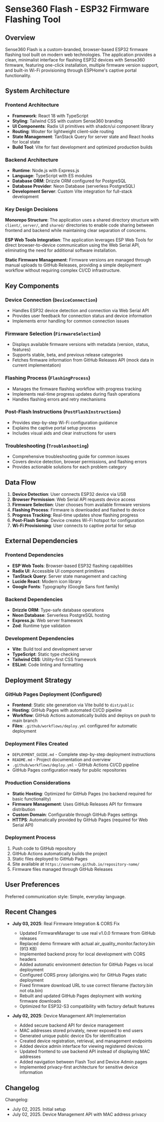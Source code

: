 # Sense360 Flash - ESP32 Firmware Flashing Tool

## Overview

Sense360 Flash is a custom-branded, browser-based ESP32 firmware flashing tool built on modern web technologies. The application provides a clean, minimalist interface for flashing ESP32 devices with Sense360 firmware, featuring one-click installation, multiple firmware version support, and built-in Wi-Fi provisioning through ESPHome's captive portal functionality.

## System Architecture

### Frontend Architecture
- **Framework**: React 18 with TypeScript
- **Styling**: Tailwind CSS with custom Sense360 branding
- **UI Components**: Radix UI primitives with shadcn/ui component library
- **Routing**: Wouter for lightweight client-side routing
- **State Management**: TanStack Query for server state and React hooks for local state
- **Build Tool**: Vite for fast development and optimized production builds

### Backend Architecture
- **Runtime**: Node.js with Express.js
- **Language**: TypeScript with ES modules
- **Database ORM**: Drizzle ORM configured for PostgreSQL
- **Database Provider**: Neon Database (serverless PostgreSQL)
- **Development Server**: Custom Vite integration for full-stack development

### Key Design Decisions

**Monorepo Structure**: The application uses a shared directory structure with `client/`, `server/`, and `shared/` directories to enable code sharing between frontend and backend while maintaining clear separation of concerns.

**ESP Web Tools Integration**: The application leverages ESP Web Tools for direct browser-to-device communication using the Web Serial API, eliminating the need for additional software installation.

**Static Firmware Management**: Firmware versions are managed through manual uploads to GitHub Releases, providing a simple deployment workflow without requiring complex CI/CD infrastructure.

## Key Components

### Device Connection (`DeviceConnection`)
- Handles ESP32 device detection and connection via Web Serial API
- Provides user feedback for connection status and device information
- Implements error handling for common connection issues

### Firmware Selection (`FirmwareSelection`)
- Displays available firmware versions with metadata (version, status, features)
- Supports stable, beta, and previous release categories
- Fetches firmware information from GitHub Releases API (mock data in current implementation)

### Flashing Process (`FlashingProcess`)
- Manages the firmware flashing workflow with progress tracking
- Implements real-time progress updates during flash operations
- Handles flashing errors and retry mechanisms

### Post-Flash Instructions (`PostFlashInstructions`)
- Provides step-by-step Wi-Fi configuration guidance
- Explains the captive portal setup process
- Includes visual aids and clear instructions for users

### Troubleshooting (`Troubleshooting`)
- Comprehensive troubleshooting guide for common issues
- Covers device detection, browser permissions, and flashing errors
- Provides actionable solutions for each problem category

## Data Flow

1. **Device Detection**: User connects ESP32 device via USB
2. **Browser Permission**: Web Serial API requests device access
3. **Firmware Selection**: User chooses from available firmware versions
4. **Flashing Process**: Firmware is downloaded and flashed to device
5. **Progress Tracking**: Real-time updates show flashing progress
6. **Post-Flash Setup**: Device creates Wi-Fi hotspot for configuration
7. **Wi-Fi Provisioning**: User connects to captive portal for setup

## External Dependencies

### Frontend Dependencies
- **ESP Web Tools**: Browser-based ESP32 flashing capabilities
- **Radix UI**: Accessible UI component primitives
- **TanStack Query**: Server state management and caching
- **Lucide React**: Modern icon library
- **Google Fonts**: Typography (Google Sans font family)

### Backend Dependencies
- **Drizzle ORM**: Type-safe database operations
- **Neon Database**: Serverless PostgreSQL hosting
- **Express.js**: Web server framework
- **Zod**: Runtime type validation

### Development Dependencies
- **Vite**: Build tool and development server
- **TypeScript**: Static type checking
- **Tailwind CSS**: Utility-first CSS framework
- **ESLint**: Code linting and formatting

## Deployment Strategy

### GitHub Pages Deployment (Configured)
- **Frontend**: Static site generation via Vite build to `dist/public`
- **Hosting**: GitHub Pages with automated CI/CD pipeline
- **Workflow**: GitHub Actions automatically builds and deploys on push to main branch
- **Files**: `.github/workflows/deploy.yml` configured for automatic deployment

### Deployment Files Created
- `DEPLOYMENT_GUIDE.md` - Complete step-by-step deployment instructions
- `README.md` - Project documentation and overview
- `.github/workflows/deploy.yml` - GitHub Actions CI/CD pipeline
- GitHub Pages configuration ready for public repositories

### Production Considerations
- **Static Hosting**: Optimized for GitHub Pages (no backend required for basic functionality)
- **Firmware Management**: Uses GitHub Releases API for firmware distribution
- **Custom Domain**: Configurable through GitHub Pages settings
- **HTTPS**: Automatically provided by GitHub Pages (required for Web Serial API)

### Deployment Process
1. Push code to GitHub repository
2. GitHub Actions automatically builds the project
3. Static files deployed to GitHub Pages
4. Site available at `https://username.github.io/repository-name/`
5. Firmware files managed through GitHub Releases

## User Preferences

Preferred communication style: Simple, everyday language.

## Recent Changes

- **July 03, 2025**: Real Firmware Integration & CORS Fix
  - Updated FirmwareManager to use real v1.0.0 firmware from GitHub releases
  - Replaced demo firmware with actual air_quality_monitor.factory.bin (913 KB)
  - Implemented backend proxy for local development with CORS headers
  - Added automatic environment detection for GitHub Pages vs local deployment
  - Configured CORS proxy (allorigins.win) for GitHub Pages static deployment
  - Fixed firmware download URL to use correct filename (factory.bin not ota.bin)
  - Rebuilt and updated GitHub Pages deployment with working firmware downloads
  - Optimized for ESP32-S3 compatibility with factory default features

- **July 02, 2025**: Device Management API Implementation
  - Added secure backend API for device management
  - MAC addresses stored privately, never exposed to end users
  - Generated unique public device IDs for identification
  - Created device registration, retrieval, and management endpoints
  - Added device admin interface for viewing registered devices
  - Updated frontend to use backend API instead of displaying MAC addresses
  - Added navigation between Flash Tool and Device Admin pages
  - Implemented privacy-first architecture for sensitive device information

## Changelog

Changelog:
- July 02, 2025. Initial setup
- July 02, 2025. Device Management API with MAC address privacy